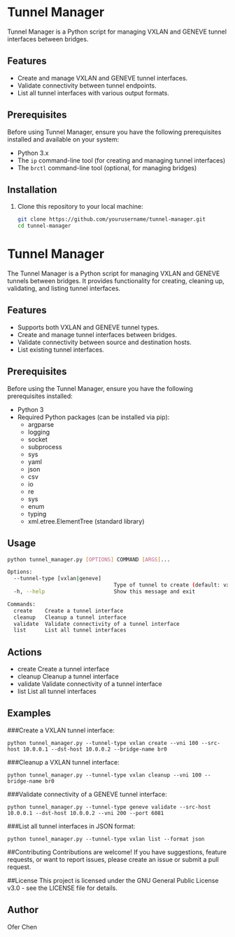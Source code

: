 # Tunnel Manager

Tunnel Manager is a Python script for managing VXLAN and GENEVE tunnel interfaces between bridges.

## Features

- Create and manage VXLAN and GENEVE tunnel interfaces.
- Validate connectivity between tunnel endpoints.
- List all tunnel interfaces with various output formats.

## Prerequisites

Before using Tunnel Manager, ensure you have the following prerequisites installed and available on your system:

- Python 3.x
- The `ip` command-line tool (for creating and managing tunnel interfaces)
- The `brctl` command-line tool (optional, for managing bridges)

## Installation

1. Clone this repository to your local machine:

   ```bash
   git clone https://github.com/yourusername/tunnel-manager.git
   cd tunnel-manager
   ```

# Tunnel Manager

The Tunnel Manager is a Python script for managing VXLAN and GENEVE tunnels between bridges. It provides functionality for creating, cleaning up, validating, and listing tunnel interfaces.

## Features

- Supports both VXLAN and GENEVE tunnel types.
- Create and manage tunnel interfaces between bridges.
- Validate connectivity between source and destination hosts.
- List existing tunnel interfaces.

## Prerequisites

Before using the Tunnel Manager, ensure you have the following prerequisites installed:

- Python 3
- Required Python packages (can be installed via pip):
  - argparse
  - logging
  - socket
  - subprocess
  - sys
  - yaml
  - json
  - csv
  - io
  - re
  - sys
  - enum
  - typing
  - xml.etree.ElementTree (standard library)

## Usage

```bash
python tunnel_manager.py [OPTIONS] COMMAND [ARGS]...

Options:
  --tunnel-type [vxlan|geneve]
                                  Type of tunnel to create (default: vxlan)
  -h, --help                      Show this message and exit

Commands:
  create    Create a tunnel interface
  cleanup   Cleanup a tunnel interface
  validate  Validate connectivity of a tunnel interface
  list      List all tunnel interfaces

```

## Actions

*  create    Create a tunnel interface
*  cleanup   Cleanup a tunnel interface
*  validate  Validate connectivity of a tunnel interface
*  list      List all tunnel interfaces

## Examples

###Create a VXLAN tunnel interface:
```
python tunnel_manager.py --tunnel-type vxlan create --vni 100 --src-host 10.0.0.1 --dst-host 10.0.0.2 --bridge-name br0
```

###Cleanup a VXLAN tunnel interface:
```
python tunnel_manager.py --tunnel-type vxlan cleanup --vni 100 --bridge-name br0
```

###Validate connectivity of a GENEVE tunnel interface:
```
python tunnel_manager.py --tunnel-type geneve validate --src-host 10.0.0.1 --dst-host 10.0.0.2 --vni 200 --port 6081
```

###List all tunnel interfaces in JSON format:
```
python tunnel_manager.py --tunnel-type vxlan list --format json
```

##Contributing
Contributions are welcome! If you have suggestions, feature requests, or want to report issues, please create an issue or submit a pull request.

##License
This project is licensed under the GNU General Public License v3.0 - see the LICENSE file for details.

## Author
Ofer Chen
